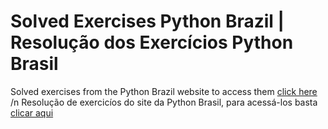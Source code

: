 # Solved Exercises Python Brazil | Resolução dos Exercícios Python Brasil
Solved exercises from the Python Brazil website to access them [click here](https://wiki.python.org.br/ListaDeExercicios) /n
Resolução de exercicíos do site da Python Brasil, para acessá-los basta [clicar aqui](https://wiki.python.org.br/ListaDeExercicios)
